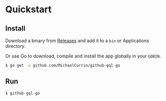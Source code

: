 # Quickstart


## Install

Download a binary from [Releases](https://github.com/MichaelCurrin/github-gql-go/releases) and add it to a `bin` or Applications directory.

Or use Go to download, compile and install the app globally in your `GOBIN`.

```sh
$ go get -u github.com/MichaelCurrin/github-gql-go
```


## Run

```sh
$ github-gql-go
```
